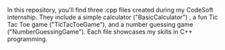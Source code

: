 In this repository, you'll find three .cpp files created during my CodeSoft internship. They include a simple calculator ("BasicCalculator") , a fun Tic Tac Toe game ("TicTacToeGame"), and a number guessing game ("NumberGuessingGame"). Each file showcases my skills in C++ programming.
